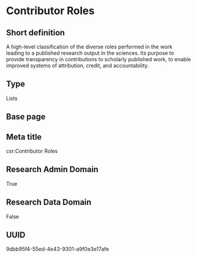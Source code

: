 # Contributor Roles
## Short definition
A high-level classification of the diverse roles performed in the work leading to a published research output in the sciences. Its purpose to provide transparency in contributions to scholarly published work, to enable improved systems of attribution, credit, and accountability.
## Type
Lists
## Base page
[](https://github.com/EuroCRIS/CASRAI-Dictionairies/blob/main/Objects/.md)
## Meta title
csr:Contributor Roles
## Research Admin Domain
True
## Research Data Domain
False
## UUID
9dbb95f4-55ed-4e43-9301-a9f0e3e17afe

